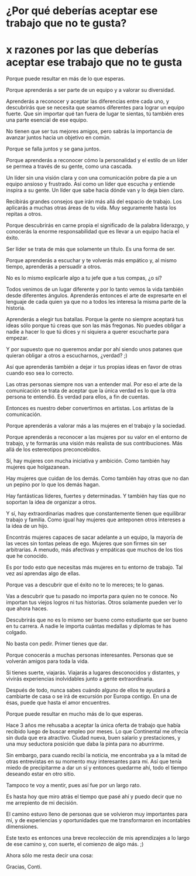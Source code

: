 # ¿Por qué deberías aceptar ese trabajo que no te gusta?
# x razones por las que deberías aceptar ese trabajo que no te gusta

Porque puede resultar en más de lo que esperas.

<!-- Ser un equipo -->

Porque aprenderás a ser parte de un equipo y a valorar su diversidad.

Aprenderás a reconocer y aceptar las diferencias entre cada uno, y descubrirás que se necesita que seamos diferentes para lograr un equipo fuerte. Que sin importar qué tan fuera de lugar te sientas, tú también eres una parte esencial de ese equipo.

No tienen que ser tus mejores amigos, pero sabrás la importancia de avanzar juntos hacia un objetivo en común.

Porque se falla juntos y se gana juntos.

<!-- Liderazgo -->

Porque aprenderás a reconocer cómo la personalidad y el estilo de un líder se permea a través de su gente, como una cascada.

Un líder sin una visión clara y con una comunicación pobre da pie a un equipo ansioso y frustrado. Así como un líder que escucha y entiende inspira a su gente. Un líder que sabe hacia dónde van y lo deja bien claro.

Recibirás grandes consejos que irán más allá del espacio de trabajo. Los aplicarás a muchas otras áreas de tu vida. Muy seguramente hasta los repitas a otros.

Porque descubrirás en carne propia el significado de la palabra liderazgo, y conocerás la enorme responsabilidad que es llevar a un equipo hacia el éxito.

Ser líder se trata de más que solamente un título. Es una forma de ser.

<!-- Paciencia y comunicación -->

Porque aprenderás a escuchar y te volverás más empático y, al mismo tiempo, aprenderás a persuadir a otros.

No es lo mismo explicarle algo a tu jefe que a tus compas, ¿o sí?

Todos venimos de un lugar diferente y por lo tanto vemos la vida también desde diferentes ángulos. Aprenderás entonces el arte de expresarte en el lenguaje de cada quien ya que no a todos les interesa la misma parte de la historia.

Aprenderás a elegir tus batallas. Porque la gente no siempre aceptará tus ideas sólo porque tú creas que son las más fregonas. No puedes obligar a nadie a hacer lo que tú dices y ni siquiera a querer escucharte para empezar.

Y por supuesto que no queremos andar por ahí siendo unos patanes que quieran obligar a otros a escucharnos, ¿verdad? ;)

Así que aprenderás también a dejar ir tus propias ideas en favor de otras cuando eso sea lo correcto.

Las otras personas siempre nos van a entender mal. Por eso el arte de la comunicación se trata de aceptar que la única verdad es lo que la otra persona te entendió. Es verdad para ellos, a fin de cuentas.

Entonces es nuestro deber convertirnos en artistas. Los artistas de la comunicación.

<!-- Cause you'll learn the art of communication.

You will become a better listener and a more empathetic person, and at the same time you'll become better at persuading others.

It ain't never gonna be the same explaining something to your manager than to your peers.

People come from different backgrounds and perspectives, and so you will come to master the art of expressing in different ways to different persons. Not everybody is always interested in the same part of the story.

You'll learn to pick your battles.

Cause people won't buy into your ideas only because you think they're great. You can't force them to do as you say nor even listen to you to begin with. And of course we don't want to go around being jerks trying to force anyone, right? ;)

You'll therefore learn to let go of your own ideas in favor of others when it's the right thing to do.

People will always misunderstand you, but the art of communication is all about the realization that what people understand is true. It is true for them.

It is then our duty to become artists. The artists of communication. -->

<!-- Mujeres -->

Porque aprenderás a valorar más a las mujeres en el trabajo y la sociedad.

Porque aprenderás a reconocer a las mujeres por su valor en el entorno de trabajo, y te formarás una visión más realista de sus contribuciones. Más allá de los estereotipos preconcebidos.

Sí, hay mujeres con mucha iniciativa y ambición. Como también hay mujeres que holgazanean.

Hay mujeres que cuidan de los demás. Como también hay otras que no dan un pepino por lo que los demás hagan.

Hay fantásticas líderes, fuertes y determinadas. Y también hay tías que no soportan la idea de organizar a otros.

Y sí, hay extraordinarias madres que constantemente tienen que equilibrar trabajo y familia. Como igual hay mujeres que anteponen otros intereses a la idea de un hijo.

Encontrás mujeres capaces de sacar adelante a un equipo, la mayoría de las veces sin tontas peleas de ego. Mujeres que son firmes sin ser arbitrarias. A menudo, más afectivas y empáticas que muchos de los tíos que he conocido.

Es por todo esto que necesitas más mujeres en tu entorno de trabajo. Tal vez así aprendas algo de ellas.

<!-- Give, don’t ask -->

Porque vas a descubrir que el éxito no te lo mereces; te lo ganas.

Vas a descubrir que tu pasado no importa para quien no te conoce. No importan tus viejos logros ni tus historias. Otros solamente pueden ver lo que ahora haces.

Descubrirás que no es lo mismo ser bueno como estudiante que ser bueno en tu carrera. A nadie le importa cuántas medallas y diplomas te has colgado.

No basta con pedir. Primer tienes que dar.

<!-- Amigos -->

Porque conocerás a muchas personas interesantes. Personas que se volverán amigos para toda la vida.

Si tienes suerte, viajarás. Viajarás a lugares desconocidos y distantes, y vivirás experiencias inolvidables junto a gente extraordinaria.

Después de todo, nunca sabes cuándo alguno de ellos te ayudará a cambiarte de casa o se irá de excursión por Europa contigo. En una de ésas, puede que hasta el amor encuentres.

<!-- Remate -->

Porque puede resultar en mucho más de lo que esperas.

Hace 3 años me rehusaba a aceptar la única oferta de trabajo que había recibido luego de buscar empleo por meses. Lo que Continental me ofrecía sin duda que era atractivo. Ciudad nueva, buen salario y prestaciones, y una muy seductora posición que daba la pinta para no aburrirme.

Sin embargo, para cuando recibí la noticia, me encontraba ya a la mitad de otras entrevistas en su momento muy interesantes para mí. Así que tenía miedo de precipitarme a dar un sí y entonces quedarme ahí, todo el tiempo deseando estar en otro sitio.

Tampoco te voy a mentir, pues así fue por un largo rato.

Es hasta hoy que miro atrás el tiempo que pasé ahí y puedo decir que no me arrepiento de mi decisión.

El camino estuvo lleno de personas que se volvieron muy importantes para mí, y de experiencias y oportunidades que me transformaron en incontables dimensiones.

Este texto es entonces una breve recolección de mis aprendizajes a lo largo de ese camino y, con suerte, el comienzo de algo más. ;)

<!-- This text is then a brief discussion of my learnings in that journey and, hopefully, the beginning of something more. ;) -->

Ahora sólo me resta decir una cosa:

Gracias, Conti.
